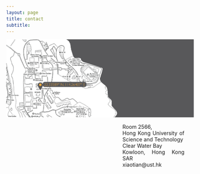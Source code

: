 ```yaml
---
layout: page
title: contact
subtitle: 
---
```



<div style="clear: both;">
  <div style="float: left;width: 100%">
    <img src="/assets/img/Contact.png">
  </div>
  <div align="justify", style="float: right;width: 33%;margin-right:5%">
    <p >Room 2566, 
    <br />Hong Kong University of Science and Technology
    <br />Clear Water Bay
    <br />Kowloon, Hong Kong SAR
    <br />xiaotian@ust.hk
    </p>
  </div>
